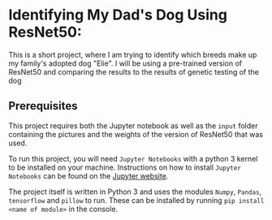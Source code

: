 # Identifying My Dad's Dog Using ResNet50:

This is a short project, where I am trying to identify which breeds make up my family's adopted dog "Elie". I will be using a pre-trained version of ResNet50 and comparing the results to the results of genetic testing of the dog

## Prerequisites

This project requires both the Jupyter notebook as well as the `input` folder containing the pictures and the weights of the version of ResNet50 that was used.

To run this project, you will need `Jupyter Notebooks` with a python 3 kernel to be installed on your machine. Instructions on how to install `Jupyter Notebooks` can be found on the [Jupyter website](https://jupyter.org/install).

The project itself is written in Python 3 and uses the modules `Numpy`, `Pandas`, `tensorflow` and `pillow` to run. These can be installed by running `pip install <name of module>` in the console.